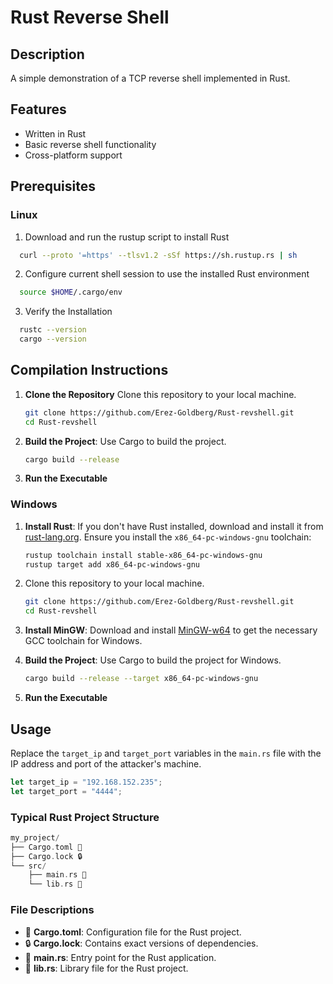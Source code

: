 # Rust Reverse Shell
## Description
A simple demonstration of a TCP reverse shell implemented in Rust.

## Features
- Written in Rust
- Basic reverse shell functionality
- Cross-platform support

## Prerequisites
### Linux

1. Download and run the rustup script to install Rust  
```sh
  curl --proto '=https' --tlsv1.2 -sSf https://sh.rustup.rs | sh
```
2. Configure  current shell session to use the installed Rust environment
```sh
  source $HOME/.cargo/env
```
3. Verify the Installation
```sh
  rustc --version
  cargo --version
```

## Compilation Instructions
1. **Clone the Repository** Clone this repository to your local machine.
    ```sh
    git clone https://github.com/Erez-Goldberg/Rust-revshell.git
    cd Rust-revshell
    ```
3. **Build the Project**: Use Cargo to build the project.
    ```sh
    cargo build --release
    ```
4. **Run the Executable**

### Windows

1. **Install Rust**: If you don't have Rust installed, download and install it from [rust-lang.org](https://www.rust-lang.org/). Ensure you install the `x86_64-pc-windows-gnu` toolchain:
    ```sh
    rustup toolchain install stable-x86_64-pc-windows-gnu
    rustup target add x86_64-pc-windows-gnu
    ```

2. Clone this repository to your local machine.
    ```sh
    git clone https://github.com/Erez-Goldberg/Rust-revshell.git
    cd Rust-revshell
    ```

3. **Install MinGW**: Download and install [MinGW-w64](http://mingw-w64.org/doku.php/download) to get the necessary GCC toolchain for Windows.

4. **Build the Project**: Use Cargo to build the project for Windows.
    ```sh
    cargo build --release --target x86_64-pc-windows-gnu
    ```

5. **Run the Executable**

## Usage
Replace the `target_ip` and `target_port` variables in the `main.rs` file with the IP address and port of the attacker's machine.

```rust
let target_ip = "192.168.152.235";
let target_port = "4444";
```

### Typical Rust Project Structure
```rust
my_project/
├── Cargo.toml 📄
├── Cargo.lock 🔒
└── src/
    ├── main.rs 📂
    └── lib.rs 📂
```
### File Descriptions

- 📄 **Cargo.toml**: Configuration file for the Rust project.
- 🔒 **Cargo.lock**: Contains exact versions of dependencies.
- 📂 **main.rs**: Entry point for the Rust application.
- 📂 **lib.rs**: Library file for the Rust project.
